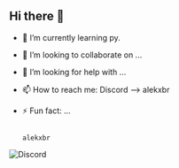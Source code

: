 ## Hi there 👋

- 🌱 I’m currently learning py.
- 👯 I’m looking to collaborate on ...
- 🤔 I’m looking for help with ...
- 📫 How to reach me: Discord --> alekxbr
- ⚡ Fun fact: ...
  
                                                                                                               alekxbr
 ![Discord](https://img.shields.io/badge/discord-3670A0?style=for-the-badge&logo=discord&logoColor=%23FFFFFF) 
